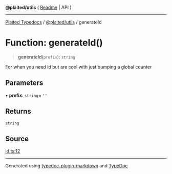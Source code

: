 **@plaited/utils** ( [Readme](../README.md) \| API )

***

[Plaited Typedocs](../../../modules.md) / [@plaited/utils](../modules.md) / generateId

# Function: generateId()

> **generateId**(`prefix`): `string`

For when you need id but are cool with just bumping a global counter

## Parameters

▪ **prefix**: `string`= `''`

## Returns

`string`

## Source

[id.ts:12](https://github.com/plaited/plaited/blob/b151218/libs/utils/src/id.ts#L12)

***

Generated using [typedoc-plugin-markdown](https://www.npmjs.com/package/typedoc-plugin-markdown) and [TypeDoc](https://typedoc.org/)
